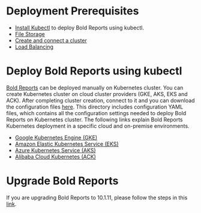 # Deployment Prerequisites

* [Install Kubectl](https://kubernetes.io/docs/tasks/tools/#kubectl) to deploy Bold Reports using kubectl.
* [File Storage](pre-requisites.md#file-storage)
* [Create and connect a cluster](pre-requisites.md#create-and-connect-a-cluster)
* [Load Balancing](pre-requisites.md#load-balancing)

# Deploy Bold Reports using kubectl

[Bold Reports](https://www.boldreports.com/) can be deployed manually on Kubernetes cluster. You can create Kubernetes cluster on cloud cluster providers (GKE, AKS, EKS and ACK). After completing cluster creation, connect to it and you can download the configuration files [here](/deploy). This directory includes configuration YAML files, which contains all the configuration settings needed to deploy Bold Reports on Kubernetes cluster. The following links explain Bold Reports Kubernetes deployment in a specific cloud and on-premise environments.

* [Google Kubernetes Engine (GKE)](google-gke.md)
* [Amazon Elastic Kubernetes Service (EKS)](amazon-eks.md)
* [Azure Kubernetes Service (AKS)](microsoft-aks.md)
* [Alibaba Cloud Kubernetes (ACK)](alibaba-ack.md)

# Upgrade Bold Reports

If you are upgrading Bold Reports to 10.1.11, please follow the steps in this [link](/upgrade/upgrade.md).